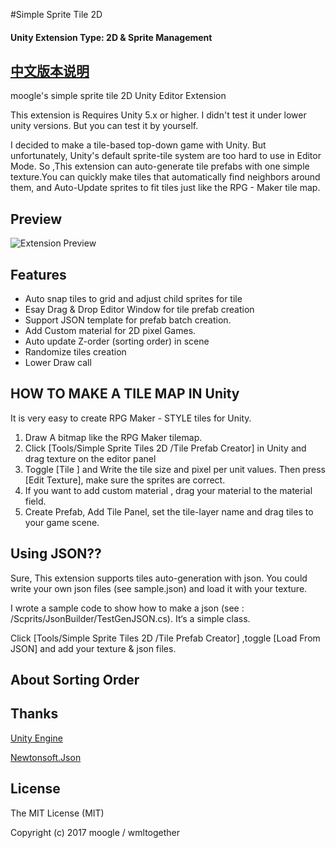 #Simple Sprite Tile 2D

#### Unity Extension Type: 2D & Sprite Management

## [中文版本说明](https://raw.githubusercontent.com/wmltogether/Simple-Sprite-Tile-2D/master/README_CN.md)

moogle's simple sprite tile 2D Unity Editor Extension

This extension is Requires Unity 5.x or higher. I didn't test it under lower unity versions.
But you can test it by yourself.

I decided to make a tile-based top-down game with Unity. But unfortunately, Unity's default sprite-tile system are too hard to use in Editor Mode. So ,This extension can auto-generate tile prefabs with one simple texture.You can quickly make tiles that automatically find neighbors around them, and Auto-Update sprites to fit tiles just like the RPG - Maker tile map.

## Preview
![Extension Preview](https://github.com/wmltogether/Simple-Sprite-Tile-2D/blob/master/Assets/SimpleSpriteTile2D/preview.gif?raw=true)

## Features

* Auto snap tiles to grid and adjust child sprites for tile
* Esay Drag & Drop Editor Window for tile prefab creation
* Support JSON template for prefab batch creation.
* Add Custom material for 2D pixel Games.
* Auto update Z-order (sorting order) in scene
* Randomize tiles creation
* Lower Draw call

## HOW TO MAKE A TILE MAP IN Unity
It is very easy to create RPG  Maker - STYLE tiles for Unity.

1) Draw A bitmap like the RPG Maker tilemap.
2) Click [Tools/Simple Sprite Tiles 2D /Tile Prefab Creator] in Unity and drag texture on the editor panel
3) Toggle [Tile ] and Write the tile size and pixel per unit values. Then press [Edit Texture], make sure the sprites are correct.
4) If you want to add custom material , drag your material to the material field.
5) Create Prefab, Add Tile Panel, set the tile-layer name and drag tiles to your game scene.


## Using JSON??
Sure, This extension supports tiles auto-generation with json. You could write your own json files (see sample.json) and load it with your texture.

I wrote a sample code to show how to make a json (see : /Scprits/JsonBuilder/TestGenJSON.cs). It‘s a simple class.

Click [Tools/Simple Sprite Tiles 2D /Tile Prefab Creator] ,toggle [Load From JSON] and add your texture & json files.



## About Sorting Order

## Thanks
[Unity Engine](https://unity3d.com/)

[Newtonsoft.Json](https://github.com/JamesNK/Newtonsoft.Json)

## License
The MIT License (MIT)

Copyright (c) 2017 moogle / wmltogether

